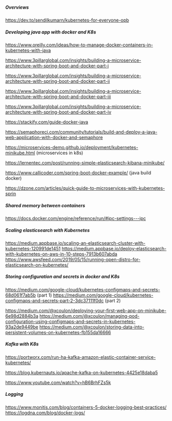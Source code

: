 ##### Overviews
https://dev.to/sendilkumarn/kubernetes-for-everyone-opb

##### Developing java app with docker and K8s
https://www.oreilly.com/ideas/how-to-manage-docker-containers-in-kubernetes-with-java

https://www.3pillarglobal.com/insights/building-a-microservice-architecture-with-spring-boot-and-docker-part-i

https://www.3pillarglobal.com/insights/building-a-microservice-architecture-with-spring-boot-and-docker-part-ii

https://www.3pillarglobal.com/insights/building-a-microservice-architecture-with-spring-boot-and-docker-part-iii

https://www.3pillarglobal.com/insights/building-a-microservice-architecture-with-spring-boot-and-docker-part-iv

https://stackify.com/guide-docker-java

https://semaphoreci.com/community/tutorials/build-and-deploy-a-java-web-application-with-docker-and-semaphore

https://microservices-demo.github.io/deployment/kubernetes-minikube.html (microservices in k8s)

https://lernentec.com/post/running-simple-elasticsearch-kibana-minikube/

https://www.callicoder.com/spring-boot-docker-example/ (java build docker)

https://dzone.com/articles/quick-guide-to-microservices-with-kubernetes-sprin


##### Shared memory between containers
https://docs.docker.com/engine/reference/run/#ipc-settings---ipc

##### Scaling elasticsearch with Kubernetes
https://medium.appbase.io/scaling-an-elasticsearch-cluster-with-kubernetes-120991de1451
https://medium.appbase.io/deploy-elasticsearch-with-kubernetes-on-aws-in-10-steps-7913b607abda
https://www.awsfeed.com/2019/05/15/running-open-distro-for-elasticsearch-on-kubernetes/


##### Storing configuration and secrets in docker and K8s
https://medium.com/google-cloud/kubernetes-configmaps-and-secrets-68d061f7ab5b (part 1)
https://medium.com/google-cloud/kubernetes-configmaps-and-secrets-part-2-3dc37111f0dc (part 2)

https://medium.com/@xcoulon/deploying-your-first-web-app-on-minikube-6e98d2884b3a
https://medium.com/@xcoulon/managing-pod-configuration-using-configmaps-and-secrets-in-kubernetes-93a2de9449be
https://medium.com/@xcoulon/storing-data-into-persistent-volumes-on-kubernetes-fb155da16666

##### Kafka with K8s
https://portworx.com/run-ha-kafka-amazon-elastic-container-service-kubernetes/

https://blog.kubernauts.io/apache-kafka-on-kubernetes-4425e18daba5

https://www.youtube.com/watch?v=hB6BrhFZs5k


##### Logging 
https://www.monitis.com/blog/containers-5-docker-logging-best-practices/
https://logdna.com/blog/docker-logs/
